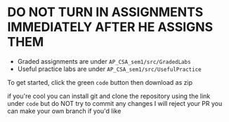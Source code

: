 # DO NOT TURN IN ASSIGNMENTS IMMEDIATELY AFTER HE ASSIGNS THEM

- Graded assignments are under `AP_CSA_sem1/src/GradedLabs`
- Useful practice labs are under `AP_CSA_sem1/src/UsefulPractice`

To get started, click the green `code` button then download as zip

if you're cool you can install git and clone the repository using the link under `code` but do NOT try to commit any changes I will reject your PR
you can make your own branch if you'd like